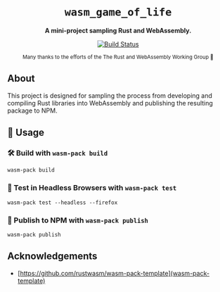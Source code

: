 <div align="center">

  <h1><code>wasm_game_of_life</code></h1>

  <strong>A mini-project sampling Rust and WebAssembly.</strong>

  <p>
    <a href="https://travis-ci.org/rustwasm/wasm-pack-template"><img src="https://img.shields.io/travis/rustwasm/wasm-pack-template.svg?style=flat-square" alt="Build Status" /></a>
  </p>

  <sub>Many thanks to the efforts of the The Rust and WebAssembly Working Group 🦀</sub>
</div>

## About

This project is designed for sampling the process from developing and compiling Rust libraries into WebAssembly and
publishing the resulting package to NPM.

## 🚴 Usage

<!-- ### 🐑 Use `cargo generate` to Clone this Template

[Learn more about `cargo generate` here.](https://github.com/ashleygwilliams/cargo-generate)

```
cargo generate --git https://github.com/rustwasm/wasm-pack-template.git --name my-project
cd my-project
``` -->

### 🛠️ Build with `wasm-pack build`

```
wasm-pack build
```

### 🔬 Test in Headless Browsers with `wasm-pack test`

```
wasm-pack test --headless --firefox
```

### 🎁 Publish to NPM with `wasm-pack publish`

```
wasm-pack publish
```

## Acknowledgements
* [https://github.com/rustwasm/wasm-pack-template](wasm-pack-template)